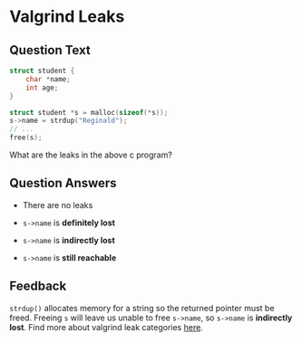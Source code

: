 # Valgrind Leaks

## Question Text

```c
struct student {
    char *name;
    int age;
}

struct student *s = malloc(sizeof(*s));
s->name = strdup("Reginald");
// ...
free(s);
```

What are the leaks in the above c program?

## Question Answers

- There are no leaks

- `s->name` is **definitely lost**

+ `s->name` is **indirectly lost**

- `s->name` is **still reachable**

## Feedback

`strdup()` allocates memory for a string so the returned pointer must be freed.
Freeing `s` will leave us unable to free `s->name`, so `s->name` is **indirectly lost**.
Find more about valgrind leak categories [here](https://valgrind.org/docs/manual/faq.html#faq.deflost).
